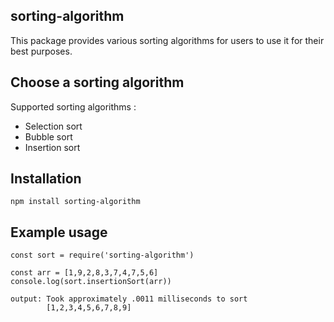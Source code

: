 ## sorting-algorithm
This package provides various sorting algorithms for users to use it for their best purposes.
## Choose a sorting algorithm 
Supported sorting algorithms :  
- Selection sort
- Bubble sort
- Insertion sort
## Installation
``` 
npm install sorting-algorithm
```
## Example usage
```
const sort = require('sorting-algorithm')

const arr = [1,9,2,8,3,7,4,7,5,6]
console.log(sort.insertionSort(arr))

output: Took approximately .0011 milliseconds to sort
        [1,2,3,4,5,6,7,8,9]
```